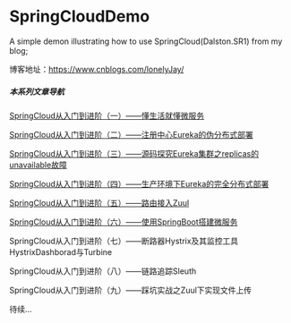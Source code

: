 # SpringCloudDemo
A simple demon illustrating how to use SpringCloud(Dalston.SR1) from my blog; 

博客地址：https://www.cnblogs.com/lonelyJay/

##### 本系列文章导航

[SpringCloud从入门到进阶（一）——懂生活就懂微服务](https://www.cnblogs.com/lonelyJay/p/9936241.html)

[SpringCloud从入门到进阶（二）——注册中心Eureka的伪分布式部署](https://www.cnblogs.com/lonelyJay/p/9841905.html)

[SpringCloud从入门到进阶（三）——源码探究Eureka集群之replicas的unavailable故障](https://www.cnblogs.com/lonelyJay/p/9940199.html)

[SpringCloud从入门到进阶（四）——生产环境下Eureka的完全分布式部署](https://www.cnblogs.com/lonelyJay/p/9940211.html)

[SpringCloud从入门到进阶（五）——路由接入Zuul](https://www.cnblogs.com/lonelyJay/p/9842061.html)

[SpringCloud从入门到进阶（六）——使用SpringBoot搭建微服务](https://www.cnblogs.com/lonelyJay/p/9842175.html)

SpringCloud从入门到进阶（七）——断路器Hystrix及其监控工具HystrixDashborad与Turbine

SpringCloud从入门到进阶（八）——链路追踪Sleuth

SpringCloud从入门到进阶（九）——踩坑实战之Zuul下实现文件上传

待续...
